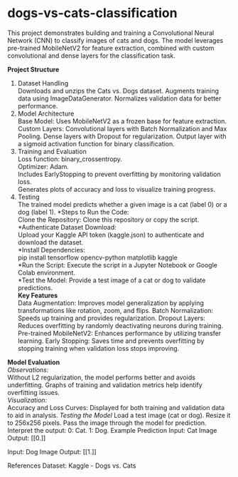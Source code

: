 # dogs-vs-cats-classification

This project demonstrates building and training a Convolutional Neural Network (CNN) to classify images of cats and dogs. The model leverages pre-trained MobileNetV2 for feature extraction, combined with custom convolutional and dense layers for the classification task.

**Project Structure**
1. Dataset Handling<br>
Downloads and unzips the Cats vs. Dogs dataset.
Augments training data using ImageDataGenerator.
Normalizes validation data for better performance.
2. Model Architecture<br>
Base Model: Uses MobileNetV2 as a frozen base for feature extraction.
Custom Layers:
Convolutional layers with Batch Normalization and Max Pooling.
Dense layers with Dropout for regularization.
Output layer with a sigmoid activation function for binary classification.
3. Training and Evaluation<br>
Loss function: binary_crossentropy.<br>
Optimizer: Adam.<br>
Includes EarlyStopping to prevent overfitting by monitoring validation loss.<br>
Generates plots of accuracy and loss to visualize training progress.<br>
4. Testing<br>
The trained model predicts whether a given image is a cat (label 0) or a dog (label 1).
*Steps to Run the Code:<br>
Clone the Repository: Clone this repository or copy the script.<br>
*Authenticate Dataset Download:<br>
Upload your Kaggle API token (kaggle.json) to authenticate and download the dataset.<br>
*Install Dependencies:<br>
pip install tensorflow opencv-python matplotlib kaggle<br>
*Run the Script: Execute the script in a Jupyter Notebook or Google Colab environment.<br>
*Test the Model: Provide a test image of a cat or dog to validate predictions.<br>
**Key Features**<br>
Data Augmentation: Improves model generalization by applying transformations like rotation, zoom, and flips.
Batch Normalization: Speeds up training and provides regularization.
Dropout Layers: Reduces overfitting by randomly deactivating neurons during training.
Pre-trained MobileNetV2: Enhances performance by utilizing transfer learning.
Early Stopping: Saves time and prevents overfitting by stopping training when validation loss stops improving.

**Model Evaluation**<br>
*Observations:*<br>
Without L2 regularization, the model performs better and avoids underfitting.
Graphs of training and validation metrics help identify overfitting issues.<br>
*Visualization:*<br>
Accuracy and Loss Curves: Displayed for both training and validation data to aid in analysis.
*Testing the Model*
Load a test image (cat or dog).
Resize it to 256x256 pixels.
Pass the image through the model for prediction.
Interpret the output:
0: Cat.
1: Dog.
Example Prediction
Input: Cat Image
Output: [[0.]]

Input: Dog Image
Output: [[1.]]

References
Dataset: Kaggle - Dogs vs. Cats
